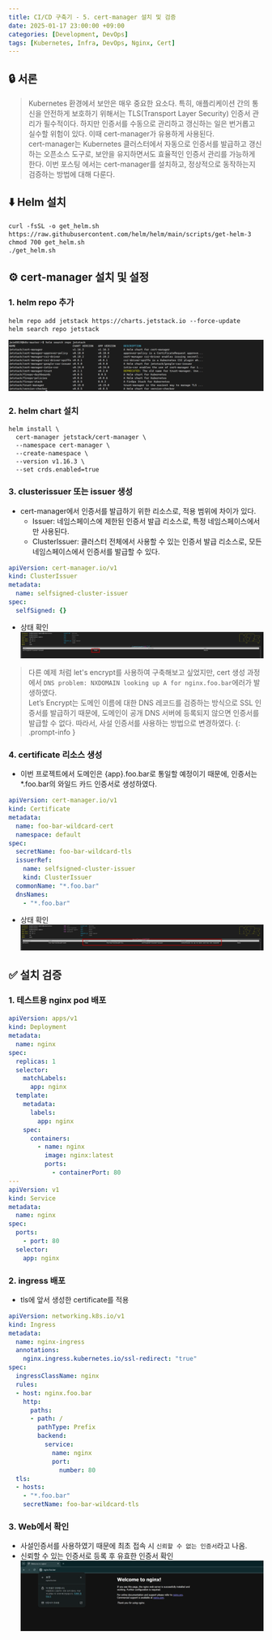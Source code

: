 ```yaml
---
title: CI/CD 구축기 - 5. cert-manager 설치 및 검증
date: 2025-01-17 23:00:00 +09:00
categories: [Development, DevOps]
tags: [Kubernetes, Infra, DevOps, Nginx, Cert]
---
```


## 🔒 서론

> Kubernetes 환경에서 보안은 매우 중요한 요소다. 특히, 애플리케이션 간의 통신을 안전하게 보호하기 위해서는 TLS(Transport Layer Security) 인증서 관리가 필수적이다. 하지만 인증서를 수동으로 관리하고 갱신하는 일은 번거롭고 실수할 위험이 있다. 이때 cert-manager가 유용하게 사용된다.  
> cert-manager는 Kubernetes 클러스터에서 자동으로 인증서를 발급하고 갱신하는 오픈소스 도구로, 보안을 유지하면서도 효율적인 인증서 관리를 가능하게 한다. 이번 포스팅 에서는 cert-manager를 설치하고, 정상적으로 동작하는지 검증하는 방법에 대해 다룬다.

## ⬇️ Helm 설치

```shell
curl -fsSL -o get_helm.sh https://raw.githubusercontent.com/helm/helm/main/scripts/get-helm-3
chmod 700 get_helm.sh
./get_helm.sh
```

## ⚙️ cert-manager 설치 및 설정

### 1. helm repo 추가

```shell
helm repo add jetstack https://charts.jetstack.io --force-update
helm search repo jetstack
```

![1](assets\post_imgs\2025-01-17-cicd_project_cert_manager\1.png)

### 2. helm chart 설치

```shell
helm install \
  cert-manager jetstack/cert-manager \
  --namespace cert-manager \
  --create-namespace \
  --version v1.16.3 \
  --set crds.enabled=true
```

### 3. clusterissuer 또는 issuer 생성

- cert-manager에서 인증서를 발급하기 위한 리소스로, 적용 범위에 차이가 있다.
  - Issuer: 네임스페이스에 제한된 인증서 발급 리소스로, 특정 네임스페이스에서만 사용된다.
  - ClusterIssuer: 클러스터 전체에서 사용할 수 있는 인증서 발급 리소스로, 모든 네임스페이스에서 인증서를 발급할 수 있다.

```yaml
apiVersion: cert-manager.io/v1
kind: ClusterIssuer
metadata:
  name: selfsigned-cluster-issuer
spec:
  selfSigned: {}
```

- 상태 확인
![2](assets\post_imgs\2025-01-17-cicd_project_cert_manager\2.png)

> 다른 예제 처럼 let's encrypt를 사용하여 구축해보고 싶었지만, cert 생성 과정에서 `DNS problem: NXDOMAIN looking up A for nginx.foo.bar`에러가 발생하였다.  
> Let’s Encrypt는 도메인 이름에 대한 DNS 레코드를 검증하는 방식으로 SSL 인증서를 발급하기 때문에, 도메인이 공개 DNS 서버에 등록되지 않으면 인증서를 발급할 수 없다. 따라서, 사설 인증서를 사용하는 방법으로 변경하였다.
{: .prompt-info }

### 4. certificate 리소스 생성

- 이번 프로젝트에서 도메인은 {app}.foo.bar로 통일할 예정이기 때문에, 인증서는 *.foo.bar의 와일드 카드 인증서로 생성하였다.

```yaml
apiVersion: cert-manager.io/v1
kind: Certificate
metadata:
  name: foo-bar-wildcard-cert
  namespace: default
spec:
  secretName: foo-bar-wildcard-tls
  issuerRef:
    name: selfsigned-cluster-issuer
    kind: ClusterIssuer
  commonName: "*.foo.bar"
  dnsNames:
    - "*.foo.bar"
```

- 상태 확인
![3](assets\post_imgs\2025-01-17-cicd_project_cert_manager\3.png)

## ✅ 설치 검증

### 1. 테스트용 nginx pod 배포

```yaml
apiVersion: apps/v1
kind: Deployment
metadata:
  name: nginx
spec:
  replicas: 1
  selector:
    matchLabels:
      app: nginx
  template:
    metadata:
      labels:
        app: nginx
    spec:
      containers:
        - name: nginx
          image: nginx:latest
          ports:
            - containerPort: 80
---
apiVersion: v1
kind: Service
metadata:
  name: nginx
spec:
  ports:
    - port: 80
  selector:
    app: nginx
```

### 2. ingress 배포

- tls에 앞서 생성한 certificate를 적용

```yaml
apiVersion: networking.k8s.io/v1
kind: Ingress
metadata:
  name: nginx-ingress
  annotations:
    nginx.ingress.kubernetes.io/ssl-redirect: "true"
spec:
  ingressClassName: nginx
  rules:
  - host: nginx.foo.bar
    http:
      paths:
      - path: /
        pathType: Prefix
        backend:
          service:
            name: nginx
            port:
              number: 80
  tls:
  - hosts:
    - "*.foo.bar"
    secretName: foo-bar-wildcard-tls
```

### 3. Web에서 확인

- 사설인증서를 사용하였기 때문에 최초 접속 시 `신뢰할 수 없는 인증서`라고 나옴.
- 신뢰할 수 있는 인증서로 등록 후 유효한 인증서 확인
![4](assets\post_imgs\2025-01-17-cicd_project_cert_manager\4.png)
